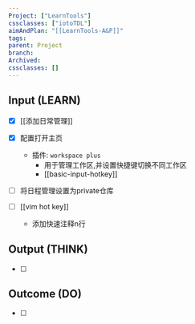 ```yaml
---
Project: ["LearnTools"]
cssclasses: ["iotoTDL"]
aimAndPlan: "[[LearnTools-A&P]]"
tags: 
parent: Project
branch: 
Archived: 
cssclasses: []
---
```

## Input (LEARN)

- [x] [[添加日常管理]]
- [x] 配置打开主页
	- 插件: `workspace plus ` 
		- 用于管理工作区,并设置快捷键切换不同工作区
		- [[basic-input-hotkey]]
- [ ] 将日程管理设置为private仓库

- [ ] [[vim hot key]]
	- 添加快速注释n行

## Output (THINK)

- [ ] 

## Outcome (DO)

- [ ] 
	 